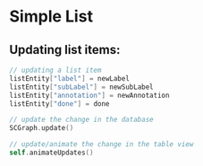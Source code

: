 # Simple List  
  
## Updating list items:  
```swift
// updating a list item
listEntity["label"] = newLabel
listEntity["subLabel"] = newSubLabel
listEntity["annotation"] = newAnnotation
listEntity["done"] = done

// update the change in the database
SCGraph.update()

// update/animate the change in the table view
self.animateUpdates()
```

